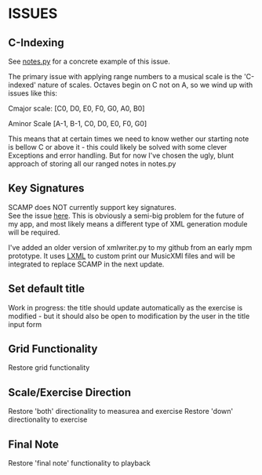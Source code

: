 # ISSUES

## C-Indexing
See <a href="./mpm/notes.py">notes.py</a> for a concrete example of this issue.

The primary issue with applying range numbers to a musical scale is 
the 'C-indexed' nature of scales.  Octaves begin on C not on A, so 
we wind up with issues like this:

Cmajor scale:
[C0, D0, E0, F0, G0, A0, B0]

Aminor Scale
[A-1, B-1, C0, D0, E0, F0, G0]

This means that at certain times we need to know wether our starting note is bellow 
C or above it - this could likely be solved with some clever Exceptions and error handling.
But for now I've chosen the ugly, blunt approach of storing all our ranged notes in notes.py


## Key Signatures
SCAMP does NOT currently support key signatures.  
See the issue <a href="https://scampsters.marcevanstein.com/t/key-signature">here</a>.  This is
obviously a semi-big problem for the future of my app, and most likely means a different type of 
XML generation module will be required.

I've added an older version of xmlwriter.py to my github from an early mpm prototype.
It uses <a href="https://lxml.de/">LXML</a> to custom print our MusicXMl files and will be integrated to replace
SCAMP in the next update.

## Set default title 
Work in progress: the title should update automatically as the exercise is modified - but it should also be 
open to modification by the user in the title input form

## Grid Functionality
Restore grid functionality

## Scale/Exercise Direction
Restore 'both' directionality to measurea and exercise
Restore 'down' directionality to exercise

## Final Note
Restore 'final note' functionality to playback
